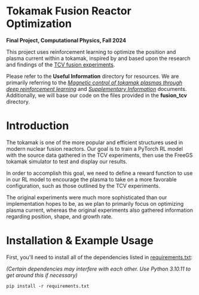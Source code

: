 # Tokamak Fusion Reactor Optimization

**Final Project, Computational Physics, Fall 2024**

This project uses reinforcement learning to optimize the position and plasma current within a tokamak, inspired by and based upon the research and findings of the [TCV fusion experiments](https://github.com/MrLou1976/PHY_329_Final_Project/blob/main/Useful%20Information/Magnetic%20control%20of%20tokamak%20plasmas%20through%20deep%20reinforcement%20learning.pdf). 

Please refer to the **Useful Information** directory for resources. We are primarily referring to the [*Magnetic control of tokamak plasmas through deep reinforcement learning*](https://github.com/MrLou1976/PHY_329_Final_Project/blob/main/Useful%20Information/Magnetic%20control%20of%20tokamak%20plasmas%20through%20deep%20reinforcement%20learning.pdf) and [*Supplementary Information*](https://github.com/MrLou1976/PHY_329_Final_Project/blob/main/Useful%20Information/Supplementary%20Information.pdf) documents. Additionally, we will base our code on the files provided in the **fusion_tcv** directory.

# Introduction

The tokamak is one of the more popular and efficient structures used in modern nuclear fusion reactors. Our goal is to train a PyTorch RL model with the source data gathered in the TCV experiments, then use the FreeGS tokamak simulator to test and display our results.

In order to accomplish this goal, we need to define a reward function to use in our RL model to encourage the plasma to take on a more favorable configuration, such as those outlined by the TCV experiments. 

The original experiments were much more sophisticated than our implementation hopes to be, as we plan to primarily focus on optimizing plasma current, whereas the original experiments also gathered information regarding position, shape, and growth rate.

# Installation & Example Usage

First, you'll need to install all of the dependencies listed in [requirements.txt](https://github.com/MrLou1976/PHY_329_Final_Project/blob/main/requirements.txt):

*(Certain dependencies may interfere with each other. Use Python 3.10.11 to get around this if necessary)*

```
pip install -r requirements.txt
```



